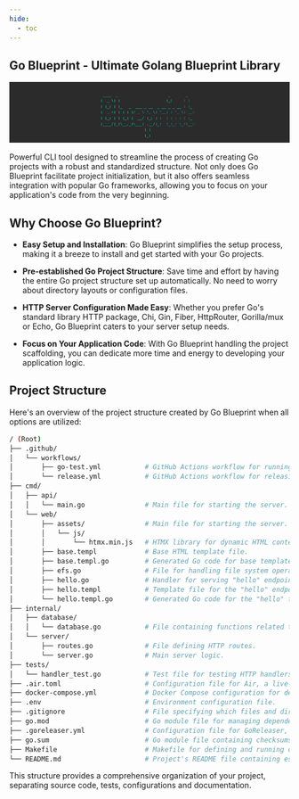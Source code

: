 ```yaml
---
hide:
  - toc
---
```

## Go Blueprint - Ultimate Golang Blueprint Library

![logo](./public/logo.png)


Powerful CLI tool designed to streamline the process of creating Go projects with a robust and standardized structure. Not only does Go Blueprint facilitate project initialization, but it also offers seamless integration with popular Go frameworks, allowing you to focus on your application's code from the very beginning.

## Why Choose Go Blueprint?

- **Easy Setup and Installation**: Go Blueprint simplifies the setup process, making it a breeze to install and get started with your Go projects.

- **Pre-established Go Project Structure**: Save time and effort by having the entire Go project structure set up automatically. No need to worry about directory layouts or configuration files.

- **HTTP Server Configuration Made Easy**: Whether you prefer Go's standard library HTTP package, Chi, Gin, Fiber, HttpRouter, Gorilla/mux or Echo, Go Blueprint caters to your server setup needs.

- **Focus on Your Application Code**: With Go Blueprint handling the project scaffolding, you can dedicate more time and energy to developing your application logic.

## Project Structure

Here's an overview of the project structure created by Go Blueprint when all options are utilized:

```bash
/ (Root)
├── .github/
│   └── workflows/
│       ├── go-test.yml           # GitHub Actions workflow for running tests.
│       └── release.yml           # GitHub Actions workflow for releasing the application.
├── cmd/
│   ├── api/            
│   │   └── main.go               # Main file for starting the server.
│   └── web/
│       ├── assets/               # Main file for starting the server.
│       │   └── js/         
│       │       └── htmx.min.js   # HTMX library for dynamic HTML content 
│       ├── base.templ            # Base HTML template file.
│       ├── base.templ.go         # Generated Go code for base template
│       ├── efs.go                # File for handling file system operations.
│       ├── hello.go              # Handler for serving "hello" endpoint.
│       ├── hello.templ           # Template file for the "hello" endpoint.
│       └── hello.templ.go        # Generated Go code for the "hello" template. 
├── internal/   
│   ├── database/           
│   │   └── database.go           # File containing functions related to database operations.
│   └── server/             
│       ├── routes.go             # File defining HTTP routes.
│       └── server.go             # Main server logic.
├── tests/    
│   └── handler_test.go           # Test file for testing HTTP handlers.
├── .air.toml                     # Configuration file for Air, a live-reload utility.
├── docker-compose.yml            # Docker Compose configuration for defining DB config.
├── .env                          # Environment configuration file.
├── .gitignore                    # File specifying which files and directories to ignore in Git.
├── go.mod                        # Go module file for managing dependencies.
├── .goreleaser.yml               # Configuration file for GoReleaser, a tool for building and releasing binaries.
├── go.sum                        # Go module file containing checksums for dependencies.
├── Makefile                      # Makefile for defining and running commands.
└── README.md                     # Project's README file containing essential information about the project.
```

This structure provides a comprehensive organization of your project, separating source code, tests, configurations and documentation.




